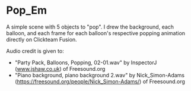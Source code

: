 # Pop_Em

A simple scene with 5 objects to "pop". I drew the background, each balloon, and each frame for each balloon's respective popping animation directly on Clickteam Fusion. 

Audio credit is given to: 
* "Party Pack, Balloons, Popping, 02-01.wav" by InspectorJ (www.jshaw.co.uk) of Freesound.org
* "Piano background, piano background 2.wav" by Nick_Simon-Adams (https://freesound.org/people/Nick_Simon-Adams/) of Freesound.org
